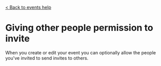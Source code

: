 [&lt; Back to events help](/help/events)

# Giving other people permission to invite

When you create or edit your event you can optionally allow the people you've invited to send invites to others. 
